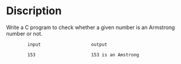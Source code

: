# Discription

Write a C program to check whether a given number is an Armstrong number or not.

			input 					output

			153 					153 is an Amstrong